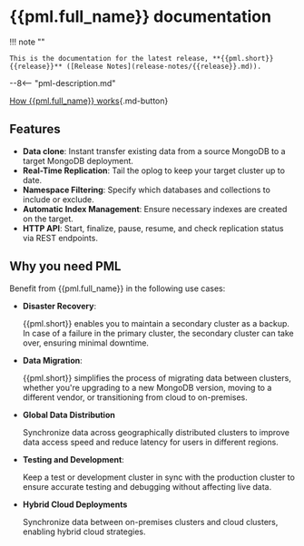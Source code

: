 # {{pml.full_name}} documentation

!!! note ""

    This is the documentation for the latest release, **{{pml.short}} {{release}}** ([Release Notes](release-notes/{{release}}.md)).


--8<-- "pml-description.md"

[How {{pml.full_name}} works](intro.md){.md-button}

## Features

* **Data clone**: Instant transfer existing data from a source MongoDB to a target MongoDB deployment.
* **Real-Time Replication**: Tail the oplog to keep your target cluster up to date.
* **Namespace Filtering**: Specify which databases and collections to include or exclude.
* **Automatic Index Management**: Ensure necessary indexes are created on the target.
* **HTTP API**: Start, finalize, pause, resume, and check replication status via REST endpoints.

## Why you need PML

Benefit from {{pml.full_name}} in the following use cases:

* **Disaster Recovery**:

    {{pml.short}} enables you to maintain a secondary cluster as a backup. In case of a failure in the primary cluster, the secondary cluster can take over, ensuring minimal downtime.
    
* **Data Migration**:

    {{pml.short}} simplifies the process of migrating data between clusters, whether you're upgrading to a new MongoDB version, moving to a different vendor, or transitioning from cloud to on-premises.

* **Global Data Distribution**

    Synchronize data across geographically distributed clusters to improve data access speed and reduce latency for users in different regions.

* **Testing and Development**:

    Keep a test or development cluster in sync with the production cluster to ensure accurate testing and debugging without affecting live data.

* **Hybrid Cloud Deployments**

    Synchronize data between on-premises clusters and cloud clusters, enabling hybrid cloud strategies.
